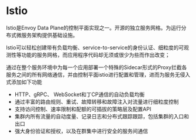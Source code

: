 # Istio

Istio是Envoy Data Plane的控制平面实现之一。开源的独立服务网格。为运行分布式微服务架构提供基础设施。

lstio可以轻松创建带有负载均衡、service-to-service的身份认证、细粒度的可观测性等功能的服务网格，而应用程序代码却无须或很少为些而作出改变；

通过在整个服务环境中为每一个应用部署一个特殊的Sidecar形式的Proxy拦截各服务之间的所有网络通信，并由控制平面istio进行配置和管理，进而为服务无侵入式添加如下功能

- HTTP、gRPC、 WebSocket和丁CP通信的自动负载均衡
- 通过丰富的路由规则、重试、故障转移和故障注入对流量进行细粒度控制
- 支持访问控制、速率限制和配额的可插拔的策略层及配置API
- 集群内所有流量的自动度量、记录日志和分布式跟踪跟踪，包括集群的入口和出口
- 强大身份验证和授权，以及在群集中进行安全的服务间通信